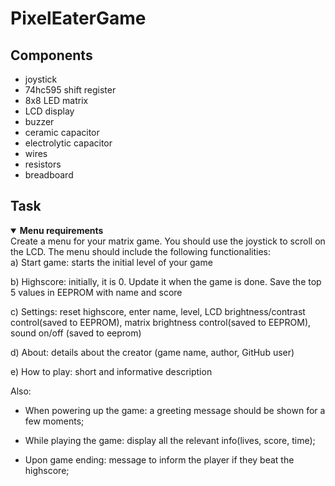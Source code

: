 # PixelEaterGame #

## Components 

* joystick
* 74hc595 shift register
* 8x8 LED matrix
* LCD display
* buzzer
* ceramic capacitor
* electrolytic capacitor
* wires
* resistors 
* breadboard

## Task

<details open>
<summary><b>Menu requirements</b></summary>
Create a menu for your matrix game. You should use the joystick to scroll on the LCD. The menu should include the following functionalities:
<br>
a) Start game: starts the initial level of your game
  
b) Highscore: initially, it is 0. Update it when the game is done. Save the top 5 values in EEPROM with name and score

c) Settings: reset highscore, enter name, level, LCD brightness/contrast control(saved to EEPROM), matrix brightness control(saved to EEPROM), sound on/off (saved to eeprom)

d) About: details about the creator (game name, author, GitHub user)

e) How to play: short and informative description

Also: 

- When powering up the game: a greeting message should be shown for a few moments;

- While playing the game: display all the relevant info(lives, score, time);

- Upon game ending: message to inform the player if they beat the highscore; 
</details>
